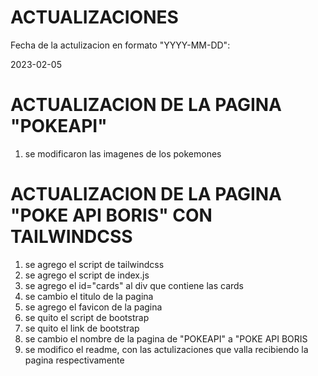 # ACTUALIZACIONES
 
Fecha de la actulizacion en formato "YYYY-MM-DD":

2023-02-05
# ACTUALIZACION DE LA PAGINA "POKEAPI"
1. se modificaron las imagenes de los pokemones

# ACTUALIZACION DE LA PAGINA "POKE API BORIS" CON TAILWINDCSS
1. se agrego el script de tailwindcss
2. se agrego el script de index.js
3. se agrego el id="cards" al div que contiene las cards
4. se cambio el titulo de la pagina
5. se agrego el favicon de la pagina
6. se quito el script de bootstrap
7. se quito el link de bootstrap
9. se cambio el nombre de la pagina de "POKEAPI" a "POKE API BORIS
10. se modifico el readme, con las actulizaciones que valla recibiendo la pagina respectivamente
